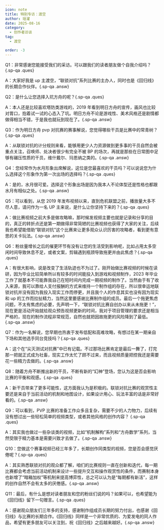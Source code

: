 ```yaml
---
icon: note
title: 特别专访：渡空
author: 瑶濯
date: 2025-08-16
category:
  - 创作者访谈
tag:
  - 渡空

order: -3
---
```


Q1：非常感谢您能接受我们的采访。可以跟我们的读者朋友做个自我介绍吗？{.sp-qa .ques}

A：大家好我是 up 主渡空，“联锁对抗”系列比赛的主办人，同时也是《回归线》的长期合作伙伴。{.sp-qa .answ}

Q2：是什么让您选择入坑方舟的呢？{.sp-qa .ques}

A：本人还是比较喜欢塔防类游戏的，2019 年看到明日方舟的宣传，画风也比较对胃口，抱着试一试的心态入了坑。明日方舟不论是游戏性、美术风格还是剧情都做得相当不错，于是我也就玩到现在了。{.sp-qa .answ}

Q3：作为明日方舟 pvp 对抗赛的赛事解说，您觉得哪些干员是比赛中的常青树？{.sp-qa .ques}

A：从联锁对抗的计分规则来看，能够用更少人力资源做到更多事的干员自然会被重点关注，召唤师、处决者很少有完全不被 BP 的场次，再就是那些在日常图中足够有碾压性质的干员，维什戴尔、玛恩纳之类的。{.sp-qa .answ}

Q4：您经常作为水月形象出席解说，这位是您最喜欢的干员吗？可以说说您为什么选择这个形象作为第一次出场的选择吗？{.sp-qa .ques}

A：是的，水月很可爱。选择这个形象出场是因为我本人不论体型还是性格也都跟水月有相似之处。{.sp-qa .answ}

Q5：可以看到，从您 2019 年发布视频以来，直到危机联盟之前，播放量大多不尽人意，请问作为一名 UP 主来说，是什么让你坚持下来的？{.sp-qa .ques}

A：做比赛视频之前大多是做攻略嘛，那时候发视频主要也就是记录和分享的目的，真正的转折点还是第一期做得非常简陋的比赛视频也获得了大家的关注，后续我也希望能借助“联锁对抗”这个比赛来让更多观众认识厉害的攻略者，看到更有意思的关卡玩法。{.sp-qa .answ}

Q6：粉丝量增长之后的催更环节有没有让您的生活受到影响呢，比如占用太多空闲时间导致休息不足，或者文案，剪辑遇到瓶颈导致拖更并由此焦虑？{.sp-qa .ques}

A：有很大影响，说是改变了生活轨迹也不为过了。刚开始做比赛视频的时候在读研，因为毕业比较简单所以有较多的时间能投入到游戏和视频制作，2023 年毕业工作了就基本不可能靠我自己在短时间内完成一期视频的制作了。当然由于有了收入来源，我可以靠给人支付报酬的方式来维持一个制作组的存在，所以很幸运地联锁对抗并没有因为我投入现实工作而停更，并且我个人的作息其实也没有因为现实和 up 的工作而拉扯精力，当然这里要感谢比赛制作组的成员。最后一个拖更焦虑问题，不太有焦虑的必要，先声明一下，“联锁对抗比赛自创办以来从未拖更！”，现在更是活动开始就给观众预告视频更新的时间，我对于项目管理的要求还是相当严格的，现在的制作流程非常规范，自然也就把因故拖更的风险降到了最低。{.sp-qa .answ}

Q7：作为一名解说，您早期也热衷于发布低配和高难攻略，有想过在某一期亲自下场和其他选手同台竞技吗？{.sp-qa .ques}

A：这个在“尖灭测试对抗赛”中已有记载。不过那场比赛肯定是最后一舞了，打完那一把就正式成为社畜，现实工作太忙了顾不过来，而且视频质量把控我还是需要花一些精力去做的。{.sp-qa .answ}

Q8：随着方舟不断推出新的干员，不断有新的“幻神”登场，您认为这是否会影响比赛的平衡和观感。{.sp-qa .ques}

A：新干员带来了更多可能性，这方面我认为是积极的。联锁对抗比赛的观赏性主要还是来自于当前活动的机制和地图设计，如果设计用心、玩法丰富的话是非常好看的。{.sp-qa .answ}

Q9：可以看到，PVP 比赛的准备工作众多且复杂，需要不少的人力物力，后续有没有想过出一些轻松简单的视频类型，或者其他风格的创作内容？ {.sp-qa .ques}

A：其实我也做过一些杂谈类的视频，比如“机制解构”系列和“方舟数学”系列，当然受限于精力基本是需要兴致才去做了。{.sp-qa .answ}

Q10：您做这个赛事视频已经三年多了，长期创作同类型的视频，您是否会感觉厌倦呢？{.sp-qa .ques}

A：其实熟悉联锁对抗的观众都了解，咱们的比赛规则一直在创新和迭代，每一期比赛都会考虑当前活动机制来设计一些提升交互和操作观赏性的条件，而赛制本身也新增了“暗箱加权”等机制来提高博弈性，总之可以认为是“每期都有新活”，这样的创作自然不会有太多的厌倦感。{.sp-qa .answ}

Q11：最后，有什么是想对读者朋友和您的粉丝们说的吗？如果可以，也希望能为《回归线》留下一句赠言。{.sp-qa .ques}

A：感谢观众朋友们三年多的支持，感谢制作组成员长期的努力付出，也感谢《回归线》与比赛的长期合作。《回归线》同样是一个非常优质的、为爱发电的同人作品，希望有更多朋友可以关注到，祝《回归线》之后越来越好。<eod />{.sp-qa .answ}

<FakeAds />
